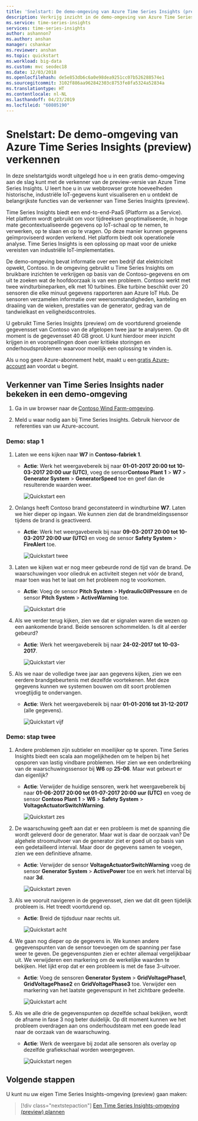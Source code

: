 ```yaml
---
title: 'Snelstart: De demo-omgeving van Azure Time Series Insights (preview) verkennen | Microsoft Docs'
description: Verkrijg inzicht in de demo-omgeving van Azure Time Series Insights (preview).
ms.service: time-series-insights
services: time-series-insights
author: ashannon7
ms.author: anshan
manager: cshankar
ms.reviewer: anshan
ms.topic: quickstart
ms.workload: big-data
ms.custom: mvc seodec18
ms.date: 12/03/2018
ms.openlocfilehash: de5e853db6c6a0e98dea9251cc07b526288574e1
ms.sourcegitcommit: 3102f886aa962842303c8753fe8fa5324a52834a
ms.translationtype: HT
ms.contentlocale: nl-NL
ms.lasthandoff: 04/23/2019
ms.locfileid: "60805190"
---
```

# <a name="quickstart-explore-the-azure-time-series-insights-preview-demo-environment"></a>Snelstart: De demo-omgeving van Azure Time Series Insights (preview) verkennen

In deze snelstartgids wordt uitgelegd hoe u in een gratis demo-omgeving aan de slag kunt met de verkenner van de preview-versie van Azure Time Series Insights. U leert hoe u in uw webbrowser grote hoeveelheden historische, industriële IoT-gegevens kunt visualiseren en u ontdekt de belangrijkste functies van de verkenner van Time Series Insights (preview).

Time Series Insights biedt een end-to-end-PaaS (Platform as a Service). Het platform wordt gebruikt om voor tijdreeksen geoptimaliseerde, in hoge mate gecontextualiseerde gegevens op IoT-schaal op te nemen, te verwerken, op te slaan en op te vragen. Op deze manier kunnen gegevens geïmproviseerd worden verkend. Het platform biedt ook operationele analyse. Time Series Insights is een oplossing op maat voor de unieke vereisten van industriële IoT-implementaties.

De demo-omgeving bevat informatie over een bedrijf dat elektriciteit opwekt, Contoso. In de omgeving gebruikt u Time Series Insights om bruikbare inzichten te verkrijgen op basis van de Contoso-gegevens en om uit te zoeken wat de hoofdoorzaak is van een probleem. Contoso werkt met twee windturbineparken, elk met 10 turbines. Elke turbine beschikt over 20 sensoren die elke minuut gegevens rapporteren aan Azure IoT Hub. De sensoren verzamelen informatie over weersomstandigheden, kanteling en draaiing van de wieken, prestaties van de generator, gedrag van de tandwielkast en veiligheidscontroles.

U gebruikt Time Series Insights (preview) om de voortdurend groeiende gegevensset van Contoso van de afgelopen twee jaar te analyseren. Op dit moment is de gegevensset 40 GB groot. U kunt hierdoor meer inzicht krijgen in en voorspellingen doen over kritieke storingen en onderhoudsproblemen waarvoor moeilijk een oplossing te vinden is.

Als u nog geen Azure-abonnement hebt, maakt u een [gratis Azure-account](https://azure.microsoft.com/free/?ref=microsoft.com&utm_source=microsoft.com&utm_medium=docs&utm_campaign=visualstudio) aan voordat u begint.

## <a name="explore-the-time-series-insights-explorer-in-a-demo-environment"></a>Verkenner van Time Series Insights nader bekeken in een demo-omgeving

1. Ga in uw browser naar de [Contoso Wind Farm-omgeving](https://insights.timeseries.azure.com/preview/samples).  

1. Meld u waar nodig aan bij Time Series Insights. Gebruik hiervoor de referenties van uw Azure-account.

### <a name="demo-step-1"></a>Demo: stap 1

1. Laten we eens kijken naar **W7** in **Contoso-fabriek 1**.  

    * **Actie**: Werk het weergavebereik bij naar **01-01-2017 20:00 tot 10-03-2017 20:00 uur (UTC)**, voeg de sensor**Contoso Plant 1** > **W7** > **Generator System** > **GeneratorSpeed** toe en geef dan de resulterende waarden weer.

       ![Quickstart een][1]

1. Onlangs heeft Contoso brand geconstateerd in windturbine **W7**. Laten we hier dieper op ingaan. We kunnen zien dat de brandmeldingssensor tijdens de brand is geactiveerd.

    * **Actie**: Werk het weergavebereik bij naar **09-03-2017 20:00 tot 10-03-2017 20:00 uur (UTC)** en voeg de sensor **Safety System** > **FireAlert** toe.

      ![Quickstart twee][2]

1. Laten we kijken wat er nog meer gebeurde rond de tijd van de brand. De waarschuwingen voor oliedruk en activiteit stegen net vóór de brand, maar toen was het te laat om het probleem nog te voorkomen.

    * **Actie**: Voeg de sensor **Pitch System** > **HydraulicOilPressure** en de sensor **Pitch System** > **ActiveWarning** toe.

      ![Quickstart drie][3]

1. Als we verder terug kijken, zien we dat er signalen waren die wezen op een aankomende brand. Beide sensoren schommelden. Is dit al eerder gebeurd?

    * **Actie**: Werk het weergavebereik bij naar **24-02-2017 tot 10-03-2017**.

      ![Quickstart vier][4]

1. Als we naar de volledige twee jaar aan gegevens kijken, zien we een eerdere brandgebeurtenis met dezelfde voortekenen. Met deze gegevens kunnen we systemen bouwen om dit soort problemen vroegtijdig te ondervangen.

    * **Actie**: Werk het weergavebereik bij naar **01-01-2016 tot 31-12-2017** (alle gegevens).

       ![Quickstart vijf][5]

### <a name="demo-step-2"></a>Demo: stap twee

1. Andere problemen zijn subtieler en moeilijker op te sporen. Time Series Insights biedt een scala aan mogelijkheden om te helpen bij het opsporen van lastig vindbare problemen. Hier zien we een onderbreking van de waarschuwingssensor bij **W6** op **25-06**. Maar wat gebeurt er dan eigenlijk?

    * **Actie**: Verwijder de huidige sensoren, werk het weergavebereik bij naar **01-06-2017 20:00 tot 01-07-2017 20:00 uur (UTC)** en voeg de sensor **Contoso Plant 1** > **W6** > **Safety System** > **VoltageActuatorSwitchWarning**.

       ![Quickstart zes][6]

1. De waarschuwing geeft aan dat er een probleem is met de spanning die wordt geleverd door de generator. Maar wat is daar de oorzaak van? De algehele stroomuitvoer van de generator ziet er goed uit op basis van een gedetailleerd interval. Maar door de gegevens samen te voegen, zien we een definitieve afname.

    * **Actie**: Verwijder de sensor **VoltageActuatorSwitchWarning** voeg de sensor **Generator System** > **ActivePower** toe en werk het interval bij naar **3d**.

       ![Quickstart zeven][7]

1. Als we vooruit navigeren in de gegevensset, zien we dat dit geen tijdelijk probleem is. Het treedt voortdurend op.

    * **Actie**: Breid de tijdsduur naar rechts uit.

       ![Quickstart acht][8]

1. We gaan nog dieper op de gegevens in. We kunnen andere gegevenspunten van de sensor toevoegen om de spanning per fase weer te geven. De gegevenspunten zien er echter allemaal vergelijkbaar uit. We verwijderen een markering om de werkelijke waarden te bekijken. Het lijkt erop dat er een probleem is met de fase 3-uitvoer.

    * **Actie**: Voeg de sensoren **Generator System** > **GridVoltagePhase1**, **GridVoltagePhase2** en **GridVoltagePhase3** toe. Verwijder een markering van het laatste gegevenspunt in het zichtbare gedeelte.

       ![Quickstart acht][8]

1. Als we alle drie de gegevenspunten op dezelfde schaal bekijken, wordt de afname in fase 3 nog beter duidelijk. Op dit moment kunnen we het probleem overdragen aan ons onderhoudsteam met een goede lead naar de oorzaak van de waarschuwing.  

    * **Actie**: Werk de weergave bij zodat alle sensoren als overlay op dezelfde grafiekschaal worden weergegeven.

       ![Quickstart negen][9]

## <a name="next-steps"></a>Volgende stappen

U kunt nu uw eigen Time Series Insights-omgeving (preview) gaan maken:

> [!div class="nextstepaction"]
> [Een Time Series Insights-omgeving (preview) plannen](time-series-insights-update-plan.md)

<!-- Images -->
[1]: media/v2-update-quickstart/quickstart-one.png
[2]: media/v2-update-quickstart/quickstart-two.png
[3]: media/v2-update-quickstart/quickstart-three.png
[4]: media/v2-update-quickstart/quickstart-four.png
[5]: media/v2-update-quickstart/quickstart-five.png
[6]: media/v2-update-quickstart/quickstart-six.png
[7]: media/v2-update-quickstart/quickstart-seven.png
[8]: media/v2-update-quickstart/quickstart-eight.png
[9]: media/v2-update-quickstart/quickstart-nine.png

